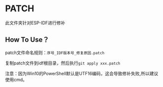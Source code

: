 # PATCH

此文件夹针对ESP-IDF进行修补

## How To Use？

patch文件命名规则：`序号_IDF版本号_修复原因.patch`

复制patch文件到idf根目录，然后执行`git apply xxx.patch `

注意：因为Win10的PowerShell默认是UTF16编码，这会导致修补失败,所以建议使用cmd。